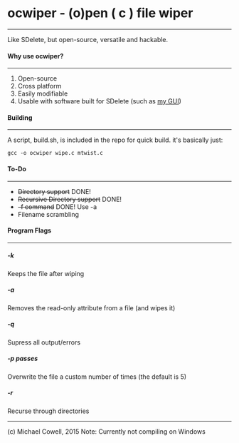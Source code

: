 # ocwiper - (o)pen ( c ) file wiper
---
Like SDelete, but open-source, versatile and hackable.

#### Why use ocwiper?
---
1. Open-source
2. Cross platform
3. Easily modifiable
4. Usable with software built for SDelete (such as [my GUI](https://github.com/compl3x/SDelete2-FileGone))

#### Building
---
A script, build.sh, is included in the repo for quick build. it's basically just:

    gcc -o ocwiper wipe.c mtwist.c

#### To-Do
---
* ~~Directory support~~ DONE! 
* ~~Recursive Directory support~~ DONE!
* ~~-f command~~ DONE! Use -a
* Filename scrambling


#### Program Flags
---
##### -k
Keeps the file after wiping
##### -a
Removes the read-only attribute from a file (and wipes it)
##### -q
Supress all output/errors
##### -p passes
Overwrite the file a custom number of times (the default is 5)
##### -r
Recurse through directories

---
(c) Michael Cowell, 2015
N o t e :   C u r r e n t l y   n o t   c o m p i l i n g   o n   W i n d o w s  
 